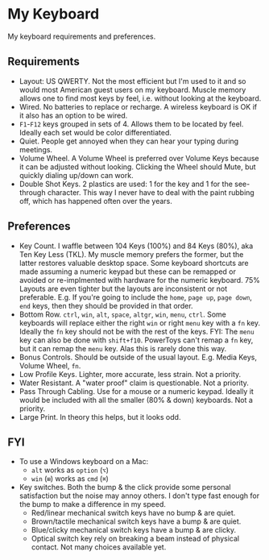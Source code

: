 # My Keyboard

My keyboard requirements and preferences.

## Requirements

- Layout: US QWERTY. Not the most efficient but I'm used to it and so would most American guest users on my keyboard. Muscle memory allows one to find most keys by feel, i.e. without looking at the keyboard.
- Wired. No batteries to replace or recharge. A wireless keyboard is OK if it also has an option to be wired.
- `F1`-`F12` keys grouped in sets of 4. Allows them to be located by feel. Ideally each set would be color differentiated.
- Quiet. People get annoyed when they can hear your typing during meetings.
- Volume Wheel. A Volume Wheel is preferred over Volume Keys because it can be adjusted without looking. Clicking the Wheel should Mute, but quickly dialing up/down can work.
- Double Shot Keys. 2 plastics are used: 1 for the key and 1 for the see-through character. This way I never have to deal with the paint rubbing off, which has happened often over the years.

## Preferences

- Key Count. I waffle between 104 Keys (100%) and 84 Keys (80%), aka Ten Key Less (TKL). My muscle memory prefers the former, but the latter restores valuable desktop space. Some keyboard shortcuts are made assuming a numeric keypad but these can be remapped or avoided or re-implmented with hardware for the numeric keyboard. 75% Layouts are even tighter but the layouts are inconsistent or not preferable. E.g. If you're going to include the `home`, `page up`, `page down`, `end` keys, then they should be provided in that order.
- Bottom Row. `ctrl`, `win`, `alt`, `space`, `altgr`, `win`, `menu`, `ctrl`. Some keyboards will replace either the right `win` or right `menu` key with a `fn` key. Ideally the `fn` key should not be with the rest of the keys. FYI: The `menu` key can also be done with `shift+f10`. PowerToys can't remap a `fn` key, but it can remap the `menu` key. Alas this is rarely done this way.
- Bonus Controls. Should be outside of the usual layout. E.g. Media Keys, Volume Wheel, `fn`.
- Low Profile Keys. Lighter, more accurate, less strain. Not a priority.
- Water Resistant. A "water proof" claim is questionable. Not a priority.
- Pass Through Cabling. Use for a mouse or a numeric keypad. Ideally it would be included with all the smaller (80% & down) keyboards. Not a priority.
- Large Print. In theory this helps, but it looks odd.

## FYI

- To use a Windows keyboard on a Mac:
  - `alt` works as `option` (`⌥`)
  - `win` (`⊞`) works as `cmd` (`⌘`)
- Key switches. Both the bump & the click provide some personal satisfaction but the noise may annoy others. I don't type fast enough for the bump to make a difference in my speed.
  - Red/linear mechanical switch keys have no bump & are quiet.
  - Brown/tactile mechanical switch keys have a bump & are quiet.
  - Blue/clicky mechanical switch keys have a bump & are clicky.
  - Optical switch key rely on breaking a beam instead of physical contact. Not many choices available yet.
